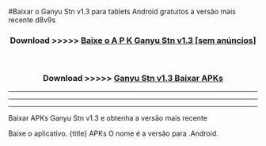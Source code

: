 #Baixar o Ganyu Stn v1.3  para tablets Android gratuitos a versão mais recente d8v9s


<div align="center">
<h3>Download >>>>> <a href="https://pt-web.web.app/?pt= Ganyu Stn v1.3">Baixe o A P K Ganyu Stn v1.3 [sem anúncios]</a></h3><br>

<h3>Download >>>>> <a href="https://pt-web.web.app/?pt= Ganyu Stn v1.3">Ganyu Stn v1.3 Baixar APKs</a></h3>
</div>

----------------------------------------------------------

----------------------------------------------------------

----------------------------------------------------------

Baixar APKs Ganyu Stn v1.3 e obtenha a versão mais recente

Baixe o aplicativo. {title} APKs O nome é a versão para .Android.


